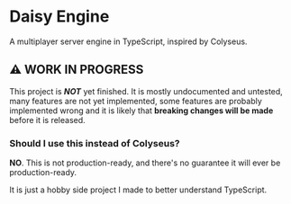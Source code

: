 # Daisy Engine
A multiplayer server engine in TypeScript, inspired by Colyseus.

## ⚠️ WORK IN PROGRESS
This project is **_NOT_** yet finished.
It is mostly undocumented and untested, many features are not yet implemented, some features are probably implemented wrong and it is likely that **breaking changes will be made** before it is released.

### Should I use this instead of Colyseus?
**NO**. This is not production-ready, and there's no guarantee it will ever be production-ready.

It is just a hobby side project I made to better understand TypeScript.
